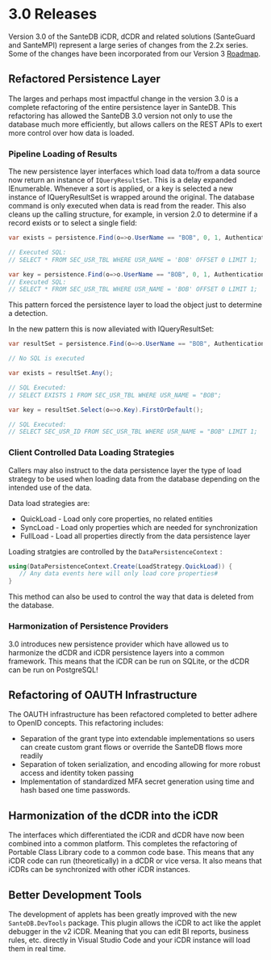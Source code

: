 # 3.0 Releases

Version 3.0 of the SanteDB iCDR, dCDR and related solutions (SanteGuard and SanteMPI) represent a large series of changes from the 2.2x series. Some of the changes have been incorporated from our Version 3 [Roadmap](../../product-overview/santesuite-products/version-3.x-roadmap.md).

## Refactored Persistence Layer

The larges and perhaps most impactful change in the version 3.0 is a complete refactoring of the entire persistence layer in SanteDB. This refactoring has allowed the SanteDB 3.0 version not only to use the database much more efficiently, but allows callers on the REST APIs to exert more control over how data is loaded.

### Pipeline Loading of Results

The new persistence layer interfaces which load data to/from a data source now return an instance of `IQueryResultSet`. This is a delay expanded IEnumerable. Whenever a sort is applied, or a key is selected a new instance of IQueryResultSet is wrapped around the original. The database command is only executed when data is read from the reader. This also cleans up the calling structure, for example, in version 2.0 to determine if a record exists or to select a single field:

```csharp
var exists = persistence.Find(o=>o.UserName == "BOB", 0, 1, AuthenticationContext.SystemPrincipal).Any();

// Executed SQL:
// SELECT * FROM SEC_USR_TBL WHERE USR_NAME = 'BOB' OFFSET 0 LIMIT 1;

var key = persistence.Find(o=>o.UserName == "BOB", 0, 1, AuthenticationContext.SystemPrincipal).FirstOrDefault(o=>o.Key);
// Executed SQL:
// SELECT * FROM SEC_USR_TBL WHERE USR_NAME = 'BOB' OFFSET 0 LIMIT 1;
```

This pattern forced the persistence layer to load the object just to determine a detection.

In the new pattern this is now alleviated with IQueryResultSet:

```csharp
var resultSet = persistence.Find(o=>o.UserName == "BOB", AuthenticationContext.SystemPrincipal);

// No SQL is executed

var exists = resultSet.Any();

// SQL Executed:
// SELECT EXISTS 1 FROM SEC_USR_TBL WHERE USR_NAME = "BOB";

var key = resultSet.Select(o=>o.Key).FirstOrDefault();

// SQL Executed:
// SELECT SEC_USR_ID FROM SEC_USR_TBL WHERE USR_NAME = "BOB" LIMIT 1;
```

### Client Controlled Data Loading Strategies

Callers may also instruct to the data persistence layer the type of load strategy to be used when loading data from the database depending on the intended use of the data.

Data load strategies are:

* QuickLoad - Load only core properties, no related entities
* SyncLoad - Load only properties which are needed for synchronization
* FullLoad - Load all properties directly from the data persistence layer

Loading stratgies are controlled by the `DataPersistenceContext` :

```csharp
using(DataPersistenceContext.Create(LoadStrategy.QuickLoad)) {
   // Any data events here will only load core properties#
}
```

This method can also be used to control the way that data is deleted from the database.

### Harmonization of Persistence Providers

3.0 introduces new persistence provider which have allowed us to harmonize the dCDR and iCDR persistence layers into a common framework. This means that the iCDR can be run on SQLite, or the dCDR can be run on PostgreSQL!

## Refactoring of OAUTH Infrastructure

The OAUTH infrastructure has been refactored completed to better adhere to OpenID concepts. This refactoring includes:

* Separation of the grant type into extendable implementations so users can create custom grant flows or override the SanteDB flows more readily
* Separation of token serialization, and encoding allowing for more robust access and identity token passing
* Implementation of standardized MFA secret generation using time and hash based one time passwords.

## Harmonization of the dCDR into the iCDR&#x20;

The interfaces which differentiated the iCDR and dCDR have now been combined into a common platform. This completes the refactoring of Portable Class Library code to a common code base. This means that any iCDR code can run (theoretically) in a dCDR or vice versa. It also means that iCDRs can be synchronized with other iCDR instances.

## Better Development Tools

The development of applets has been greatly improved with the new `SanteDB.DevTools` package. This plugin allows the iCDR to act like the applet debugger in the v2 iCDR. Meaning that you can edit BI reports, business rules, etc. directly in Visual Studio Code and your iCDR instance will load them in real time.

